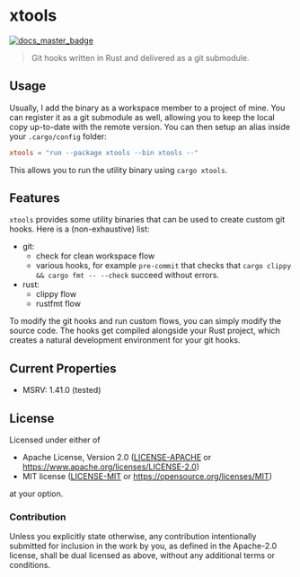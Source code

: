 # xtools
[![docs_master_badge]][docs_master_url]

> Git hooks written in Rust and delivered as a git submodule.

## Usage

Usually, I add the binary as a workspace member to a project of mine. You can register it as a git submodule as well, allowing you to keep the local copy up-to-date with the remote version. You can then setup an alias inside your `.cargo/config` folder:
```toml
xtools = "run --package xtools --bin xtools --"
```
This allows you to run the utility binary using `cargo xtools`.

## Features

`xtools` provides some utility binaries that can be used to create custom git hooks. Here is a (non-exhaustive) list:
- git:
  - check for clean workspace flow
  - various hooks, for example `pre-commit` that checks that `cargo clippy && cargo fmt -- --check` succeed without errors.
- rust:
  - clippy flow
  - rustfmt flow
  
To modify the git hooks and run custom flows, you can simply modify the source code. The hooks get compiled alongside your Rust project, which creates a natural development environment for your git hooks.  

## Current Properties

- MSRV: 1.41.0 (tested)

## License

Licensed under either of

- Apache License, Version 2.0 ([LICENSE-APACHE](LICENSE-APACHE) or
  https://www.apache.org/licenses/LICENSE-2.0)
- MIT license ([LICENSE-MIT](LICENSE-MIT) or https://opensource.org/licenses/MIT)

at your option.

### Contribution

Unless you explicitly state otherwise, any contribution intentionally submitted
for inclusion in the work by you, as defined in the Apache-2.0 license, shall be
dual licensed as above, without any additional terms or conditions.

[docs_master_badge]: https://img.shields.io/badge/docs.rs-master-green
[docs_master_url]: https://<username>.github.io/<reponame>
